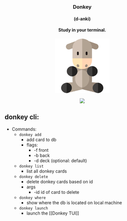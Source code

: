 <h3 align="center">Donkey</h3>
<h4 align="center">(d-anki)</h4>
<h4 align="center">Study in your terminal.<h4>
<p align="center">
  <img src="assets/donkey.svg" width=35%/>
</p>
<p align="center">
  <img src="https://github.com/takacs/donkey/actions/workflows/ci.yml/badge.svg">
</p>


## donkey cli:

- Commands:
	- `donkey add`
		- add card to db
		- flags:
			- -f front
			- -b back
			- -d deck (optional: default)
	- `donkey list`
		- list all donkey cards
	- `donkey delete`
		- delete donkey cards based on id
		- args
			- -id id of card to delete
	- `donkey where`
		- show where the db is located on local machine
	- `donkey launch`
		- launch the [[Donkey TUI]]
